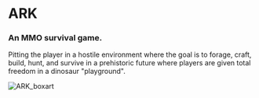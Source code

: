 # ARK
### An MMO survival game. 
Pitting the player in a hostile environment where the goal is to forage, 
craft, build, hunt, and survive in a prehistoric future where players are 
given total freedom in a dinosaur "playground".

![ARK_boxart](https://lh3.googleusercontent.com/Cw9bIRDso9m__bb0pJ40OlOlVxX4IGvLAk1HPK5Gm1c_SrtsI5rs-esDtEZaxOLIZVOyIg=s150)